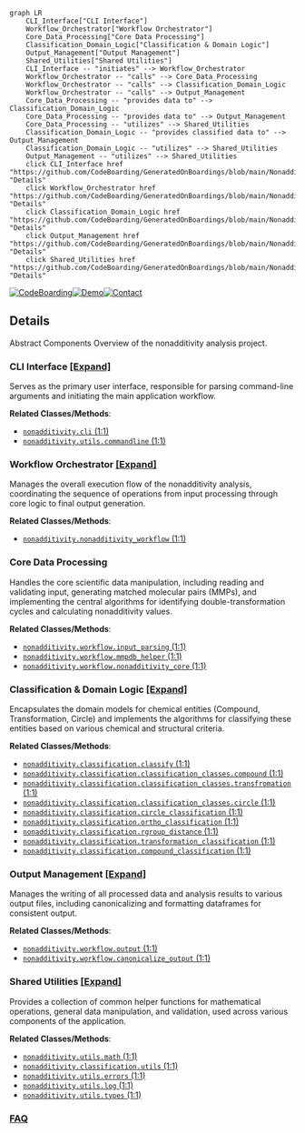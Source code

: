 ```mermaid
graph LR
    CLI_Interface["CLI Interface"]
    Workflow_Orchestrator["Workflow Orchestrator"]
    Core_Data_Processing["Core Data Processing"]
    Classification_Domain_Logic["Classification & Domain Logic"]
    Output_Management["Output Management"]
    Shared_Utilities["Shared Utilities"]
    CLI_Interface -- "initiates" --> Workflow_Orchestrator
    Workflow_Orchestrator -- "calls" --> Core_Data_Processing
    Workflow_Orchestrator -- "calls" --> Classification_Domain_Logic
    Workflow_Orchestrator -- "calls" --> Output_Management
    Core_Data_Processing -- "provides data to" --> Classification_Domain_Logic
    Core_Data_Processing -- "provides data to" --> Output_Management
    Core_Data_Processing -- "utilizes" --> Shared_Utilities
    Classification_Domain_Logic -- "provides classified data to" --> Output_Management
    Classification_Domain_Logic -- "utilizes" --> Shared_Utilities
    Output_Management -- "utilizes" --> Shared_Utilities
    click CLI_Interface href "https://github.com/CodeBoarding/GeneratedOnBoardings/blob/main/NonadditivityAnalysis/CLI_Interface.md" "Details"
    click Workflow_Orchestrator href "https://github.com/CodeBoarding/GeneratedOnBoardings/blob/main/NonadditivityAnalysis/Workflow_Orchestrator.md" "Details"
    click Classification_Domain_Logic href "https://github.com/CodeBoarding/GeneratedOnBoardings/blob/main/NonadditivityAnalysis/Classification_Domain_Logic.md" "Details"
    click Output_Management href "https://github.com/CodeBoarding/GeneratedOnBoardings/blob/main/NonadditivityAnalysis/Output_Management.md" "Details"
    click Shared_Utilities href "https://github.com/CodeBoarding/GeneratedOnBoardings/blob/main/NonadditivityAnalysis/Shared_Utilities.md" "Details"
```

[![CodeBoarding](https://img.shields.io/badge/Generated%20by-CodeBoarding-9cf?style=flat-square)](https://github.com/CodeBoarding/GeneratedOnBoardings)[![Demo](https://img.shields.io/badge/Try%20our-Demo-blue?style=flat-square)](https://www.codeboarding.org/demo)[![Contact](https://img.shields.io/badge/Contact%20us%20-%20contact@codeboarding.org-lightgrey?style=flat-square)](mailto:contact@codeboarding.org)

## Details

Abstract Components Overview of the nonadditivity analysis project.

### CLI Interface [[Expand]](./CLI_Interface.md)
Serves as the primary user interface, responsible for parsing command-line arguments and initiating the main application workflow.


**Related Classes/Methods**:

- <a href="https://github.com/Roche/NonadditivityAnalysis/blob/main/nonadditivity/cli.py#L1-L1" target="_blank" rel="noopener noreferrer">`nonadditivity.cli` (1:1)</a>
- <a href="https://github.com/Roche/NonadditivityAnalysis/blob/main/nonadditivity/utils/commandline.py#L1-L1" target="_blank" rel="noopener noreferrer">`nonadditivity.utils.commandline` (1:1)</a>


### Workflow Orchestrator [[Expand]](./Workflow_Orchestrator.md)
Manages the overall execution flow of the nonadditivity analysis, coordinating the sequence of operations from input processing through core logic to final output generation.


**Related Classes/Methods**:

- <a href="https://github.com/Roche/NonadditivityAnalysis/blob/main/nonadditivity/nonadditivity_workflow.py#L1-L1" target="_blank" rel="noopener noreferrer">`nonadditivity.nonadditivity_workflow` (1:1)</a>


### Core Data Processing
Handles the core scientific data manipulation, including reading and validating input, generating matched molecular pairs (MMPs), and implementing the central algorithms for identifying double-transformation cycles and calculating nonadditivity values.


**Related Classes/Methods**:

- <a href="https://github.com/Roche/NonadditivityAnalysis/blob/main/nonadditivity/workflow/input_parsing.py#L1-L1" target="_blank" rel="noopener noreferrer">`nonadditivity.workflow.input_parsing` (1:1)</a>
- <a href="https://github.com/Roche/NonadditivityAnalysis/blob/main/nonadditivity/workflow/mmpdb_helper.py#L1-L1" target="_blank" rel="noopener noreferrer">`nonadditivity.workflow.mmpdb_helper` (1:1)</a>
- <a href="https://github.com/Roche/NonadditivityAnalysis/blob/main/nonadditivity/workflow/nonadditivity_core.py#L1-L1" target="_blank" rel="noopener noreferrer">`nonadditivity.workflow.nonadditivity_core` (1:1)</a>


### Classification & Domain Logic [[Expand]](./Classification_Domain_Logic.md)
Encapsulates the domain models for chemical entities (Compound, Transformation, Circle) and implements the algorithms for classifying these entities based on various chemical and structural criteria.


**Related Classes/Methods**:

- <a href="https://github.com/Roche/NonadditivityAnalysis/blob/main/nonadditivity/classification/classify.py#L1-L1" target="_blank" rel="noopener noreferrer">`nonadditivity.classification.classify` (1:1)</a>
- <a href="https://github.com/Roche/NonadditivityAnalysis/blob/main/nonadditivity/classification/classification_classes/compound.py#L1-L1" target="_blank" rel="noopener noreferrer">`nonadditivity.classification.classification_classes.compound` (1:1)</a>
- <a href="https://github.com/Roche/NonadditivityAnalysis/blob/main/nonadditivity/classification/classification_classes/transfromation.py#L1-L1" target="_blank" rel="noopener noreferrer">`nonadditivity.classification.classification_classes.transfromation` (1:1)</a>
- <a href="https://github.com/Roche/NonadditivityAnalysis/blob/main/nonadditivity/classification/classification_classes/circle.py#L1-L1" target="_blank" rel="noopener noreferrer">`nonadditivity.classification.classification_classes.circle` (1:1)</a>
- <a href="https://github.com/Roche/NonadditivityAnalysis/blob/main/nonadditivity/classification/circle_classification.py#L1-L1" target="_blank" rel="noopener noreferrer">`nonadditivity.classification.circle_classification` (1:1)</a>
- <a href="https://github.com/Roche/NonadditivityAnalysis/blob/main/nonadditivity/classification/ortho_classification.py#L1-L1" target="_blank" rel="noopener noreferrer">`nonadditivity.classification.ortho_classification` (1:1)</a>
- <a href="https://github.com/Roche/NonadditivityAnalysis/blob/main/nonadditivity/classification/rgroup_distance.py#L1-L1" target="_blank" rel="noopener noreferrer">`nonadditivity.classification.rgroup_distance` (1:1)</a>
- <a href="https://github.com/Roche/NonadditivityAnalysis/blob/main/nonadditivity/classification/transformation_classification.py#L1-L1" target="_blank" rel="noopener noreferrer">`nonadditivity.classification.transformation_classification` (1:1)</a>
- <a href="https://github.com/Roche/NonadditivityAnalysis/blob/main/nonadditivity/classification/compound_classification.py#L1-L1" target="_blank" rel="noopener noreferrer">`nonadditivity.classification.compound_classification` (1:1)</a>


### Output Management [[Expand]](./Output_Management.md)
Manages the writing of all processed data and analysis results to various output files, including canonicalizing and formatting dataframes for consistent output.


**Related Classes/Methods**:

- <a href="https://github.com/Roche/NonadditivityAnalysis/blob/main/nonadditivity/workflow/output.py#L1-L1" target="_blank" rel="noopener noreferrer">`nonadditivity.workflow.output` (1:1)</a>
- <a href="https://github.com/Roche/NonadditivityAnalysis/blob/main/nonadditivity/workflow/canonicalize_output.py#L1-L1" target="_blank" rel="noopener noreferrer">`nonadditivity.workflow.canonicalize_output` (1:1)</a>


### Shared Utilities [[Expand]](./Shared_Utilities.md)
Provides a collection of common helper functions for mathematical operations, general data manipulation, and validation, used across various components of the application.


**Related Classes/Methods**:

- <a href="https://github.com/Roche/NonadditivityAnalysis/blob/main/nonadditivity/utils/math.py#L1-L1" target="_blank" rel="noopener noreferrer">`nonadditivity.utils.math` (1:1)</a>
- <a href="https://github.com/Roche/NonadditivityAnalysis/blob/main/nonadditivity/classification/utils.py#L1-L1" target="_blank" rel="noopener noreferrer">`nonadditivity.classification.utils` (1:1)</a>
- <a href="https://github.com/Roche/NonadditivityAnalysis/blob/main/nonadditivity/utils/errors.py#L1-L1" target="_blank" rel="noopener noreferrer">`nonadditivity.utils.errors` (1:1)</a>
- <a href="https://github.com/Roche/NonadditivityAnalysis/blob/main/nonadditivity/utils/log.py#L1-L1" target="_blank" rel="noopener noreferrer">`nonadditivity.utils.log` (1:1)</a>
- <a href="https://github.com/Roche/NonadditivityAnalysis/blob/main/nonadditivity/utils/types.py#L1-L1" target="_blank" rel="noopener noreferrer">`nonadditivity.utils.types` (1:1)</a>




### [FAQ](https://github.com/CodeBoarding/GeneratedOnBoardings/tree/main?tab=readme-ov-file#faq)